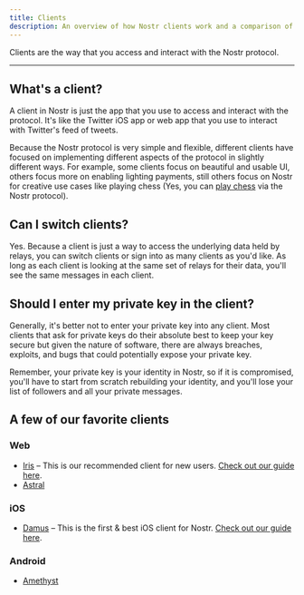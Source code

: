 ```yaml
---
title: Clients
description: An overview of how Nostr clients work and a comparison of the available clients
---
```


Clients are the way that you access and interact with the Nostr protocol.

---

## What's a client?

A client in Nostr is just the app that you use to access and interact with the protocol. It's like the Twitter iOS app or web app that you use to interact with Twitter's feed of tweets.

Because the Nostr protocol is very simple and flexible, different clients have focused on implementing different aspects of the protocol in slightly different ways. For example, some clients focus on beautiful and usable UI, others focus more on enabling lighting payments, still others focus on Nostr for creative use cases like playing chess (Yes, you can [play chess](https://jesterui.github.io/) via the Nostr protocol).

## Can I switch clients?

Yes. Because a client is just a way to access the underlying data held by relays, you can switch clients or sign into as many clients as you'd like. As long as each client is looking at the same set of relays for their data, you'll see the same messages in each client.

## Should I enter my private key in the client?

Generally, it's better not to enter your private key into any client. Most clients that ask for private keys do their absolute best to keep your key secure but given the nature of software, there are always breaches, exploits, and bugs that could potentially expose your private key.

Remember, your private key is your identity in Nostr, so if it is compromised, you'll have to start from scratch rebuilding your identity, and you'll lose your list of followers and all your private messages.

## A few of our favorite clients

### Web

- [Iris](https://iris.to) – This is our recommended client for new users. [Check out our guide here](/clients/iris).
- [Astral](https://astral.ninja)

### iOS

- [Damus](https://apps.apple.com/app/damus/id1628663131) – This is the first & best iOS client for Nostr. [Check out our guide here](/clients/damus).

### Android

- [Amethyst](https://play.google.com/store/apps/details?id=com.vitorpamplona.amethyst&hl=en&pli=1)

